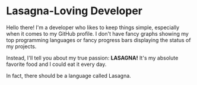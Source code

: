 # Lasagna-Loving Developer
Hello there! I'm a developer who likes to keep things simple, especially when it comes to my GitHub profile. I don't have fancy graphs showing my top programming languages or fancy progress bars displaying the status of my projects.

Instead, I'll tell you about my true passion: **LASAGNA!** It's my absolute favorite food and I could eat it every day.

In fact, there should be a language called Lasagna.

